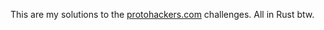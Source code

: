 This are my solutions to the [protohackers.com](https://protohackers.com) challenges. All in Rust btw.
